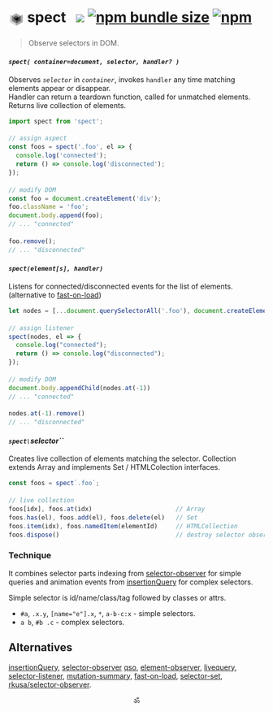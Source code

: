 <!--
<p align="center">▶ <a href="https://codepen.io/dyv/pen/oNXXZEb" target="_blank"><strong>Run</strong></a></p>
<br/>
-->

# <sub><img alt="subscript" src="./logo2.svg" height=30 /></sub> spect   <a href="https://github.com/spectjs/spect/actions/workflows/test.yml"><img src="https://github.com/spectjs/spect/actions/workflows/test.yml/badge.svg"/></a> <a href="https://bundlephobia.com/result?p=spect"><img alt="npm bundle size" src="https://img.shields.io/bundlephobia/minzip/spect?label=size"></a> <a href="https://npmjs.org/package/spect"><img alt="npm" src="https://img.shields.io/npm/v/spect"></a>

> Observe selectors in DOM.

#### _`spect( container=document, selector, handler? )`_

Observes _`selector`_ in _`container`_, invokes `handler` any time matching elements appear or disappear.<br/>
Handler can return a teardown function, called for unmatched elements.<br/>
Returns live collection of elements.

```js
import spect from 'spect';

// assign aspect
const foos = spect('.foo', el => {
  console.log('connected');
  return () => console.log('disconnected');
});

// modify DOM
const foo = document.createElement('div');
foo.className = 'foo';
document.body.append(foo);
// ... "connected"

foo.remove();
// ... "disconnected"
```

#### _`spect(element[s], handler)`_

Listens for connected/disconnected events for the list of elements. (alternative to [fast-on-load](https://www.npmjs.com/package/fast-on-load))

```js
let nodes = [...document.querySelectorAll('.foo'), document.createElement('div')];

// assign listener
spect(nodes, el => {
  console.log("connected");
  return () => console.log("disconnected");
});

// modify DOM
document.body.appendChild(nodes.at(-1))
// ... "connected"

nodes.at(-1).remove()
// ... "disconnected"
```

#### _`spect\`selector\``_

Creates live collection of elements matching the selector. Collection extends Array and implements Set / HTMLColection interfaces.

```js
const foos = spect`.foo`;

// live collection
foos[idx], foos.at(idx)                       // Array
foos.has(el), foos.add(el), foos.delete(el)   // Set
foos.item(idx), foos.namedItem(elementId)     // HTMLCollection
foos.dispose()                                // destroy selector observer / unsubscribe
```

### Technique

It combines selector parts indexing from [selector-observer](https://github.com/josh/selector-observer) for simple queries and animation events from [insertionQuery](https://github.com/naugtur/insertionQuery) for complex selectors.

Simple selector is id/name/class/tag followed by classes or attrs.

* `#a`, `.x.y`, `[name="e"].x`, `*`, `a-b-c:x` - simple selectors.
* `a b`, `#b .c` - complex selectors.

<!--
## Examples

<details><summary>Hello World</summary>

```html
<div class="user">{{ user.name || "Loading..." }}</div>

<script type="module">
  import spect from 'spect'
  import templize from 'templize'

  // initialize template
  spect('.user', async el => templize(el, {
    user: (await fetch('/user')).json() // value is available when resolved
  }))
</script>
```
</details>

<details><summary>Timer</summary>

```html
<time class="timer">{{ count }}</time>
<time class="timer">{{ count }}</time>

<script type="module">
  import spect from 'spect'
  import templize from 'templize'

  spect('.timer', timer => {
    const params = templize(timer, { count: 0 })
    const id = setInterval(() => params.count++, 1000)
    return () => clearInterval(id)
  })
</script>
```
</details>

<details><summary>Counter</summary>

```html
<output id="count">{{ count }}</output>
<button id="inc" onclick="{{ inc }}">+</button>
<button id="dec" onclick="{{ dec }}">-</button>

<script type="module">
  import spect from 'spect'
  import v from 'value-ref'
  import templize from 'templize'

  const count = v(0)
  spect('#count', el => templize(el, { count }))

  // bind events via HTML template
  spect('#inc', el => templize(el, { inc: () => count.value++ }))
  spect('#dec', el => templize(el, { dec: () => count.value-- }))
</script>
```
</details>

<details><summary>Todo list</summary>

```html
<form class="todo-form">
  <label for="add-todo">
    <span>Add Todo</span>
    <input name="text" required>
  </label>
  <button type="submit">Add</button>
  <ul class="todo-list">{{ todos }}<ul>
</form>

<script type="module">
  import spect from 'spect'
  import v from 'value-ref'
  import h from 'hyperf'
  import tpl from 'templize'

  const todos = v([])

  spect('.todo-list', el => tpl(el, {
    todos: v.from(todos, item => h`<li>${ item.text }</li>`)
  }))

  spect('.todo-form', form => form.addEventListener('submit', e => {
    e.preventDefault()
    if (!form.checkValidity()) return
    todos.value = [...todos.value, { text: form.text.value }]
    form.reset()
  }))
</script>
```
</details>

<details><summary>Form validator</summary>

```html
<form id="email-form">
  <label for="email">Please enter an email address:</label>
  <input id="email" onchange={{ validate }}/>
  The address is {{ valid ? "valid" : "invalid" }}
</form>

<script type="module">
  import spect from 'spect'
  import templize from 'templize'

  const isValidEmail = s => /.+@.+\..+/i.test(s)

  spect('#email-form', form => {
    const params = templize(form, {
      valid: false,
      validate: () => params.valid = isValidEmail(e.target.value)
    })
  })
</script>
```
</details>

<details><summary>Prompt</summary>

```html
<dialog class="dialog" open={{showPrompt}}>
  Proceed?
  <menu>
    <button onclick={{cancel}}>Cancel</button>
    <button onclick={{confirm}}>Confirm</button>
  </menu>
</dialog>

<script>
import v from 'value-ref'
import spect from 'spect'

spect('.dialog', el => {
  const showPrompt = v(false), proceed = v(false)
  templize(el, {
    showPrompt, proceed,
    cancel() {showPrompt.value = proceed.value = false;},
    confirm() {showPrompt.value = false; proceed.value = true;}
  })
})
</script>
```
</details>

[See all examples](examples).
-->

<!--
## Best Buddies

* [value-ref](https://github.com/spectjs/value-ref) − value container with observable interface. Indispensible for reactive data.
* [templize](https://github.com/spectjs/templize) − DOM buddy - hooks up reactive values to template parts.
* [hyperf](https://github.com/spectjs/hyperf) − builds HTML fragments with reactive fields.
* [subscribable-things](https://github.com/chrisguttandin/subscribable-things) − collection of observables for different browser APIs.
-->
<!-- * [element-props](https://github.com/spectjs/element-props) − unified access to element props with observable support. Comes handy for organizing components. -->
<!-- * [strui](https://github.com/spectjs/strui) − collection of UI streams, such as router, storage etc. Comes handy for building complex reactive web-apps (spect, rxjs etc). -->


## Alternatives

[insertionQuery](https://github.com/naugtur/insertionQuery), [selector-observer](https://github.com/josh/selector-observer)
[qso](https://www.npmjs.com/package/qso),
[element-observer](https://github.com/WebReflection/element-observer),
[livequery](https://github.com/hazzik/livequery),
[selector-listener](https://github.com/csuwildcat/SelectorListener),
[mutation-summary](https://github.com/rafaelw/mutation-summary),
[fast-on-load](https://ghub.io/fast-on-load),
[selector-set](https://github.com/josh/selector-set),
[rkusa/selector-observer](https://github.com/rkusa/selector-observer).

<p align="center">ॐ</p>
